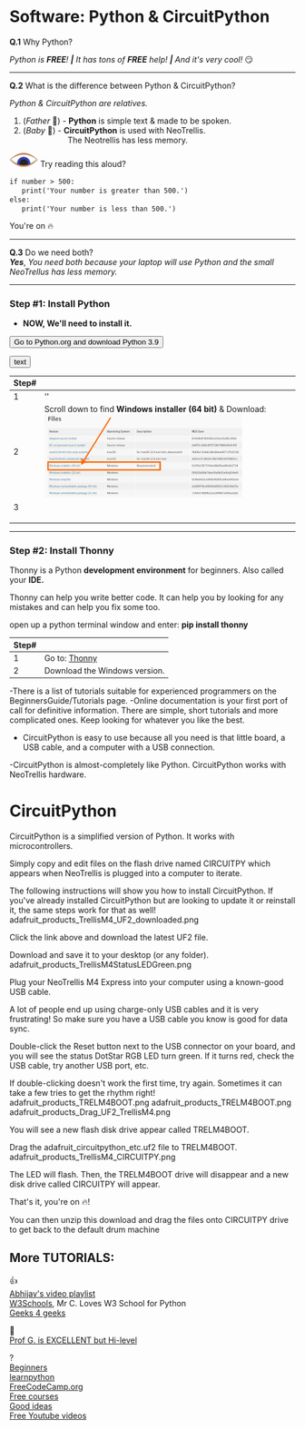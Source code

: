 # Software: Python & CircuitPython

**Q.1** Why Python?   

*Python is **FREE**! **|** It has tons of **FREE** help! **|** And it's very cool!*  :smirk:

---

**Q.2** What is the difference between Python & CircuitPython?  

*Python & CircuitPython are relatives.*  

1. (*Father* :construction_worker:) - **Python** is simple text & made to be spoken.  
2. (*Baby* :baby:) - **CircuitPython** is used with NeoTrellis.  
&nbsp;&nbsp;&nbsp;&nbsp;&nbsp;&nbsp;&nbsp;&nbsp;&nbsp;&nbsp;&nbsp;&nbsp;&nbsp;&nbsp;&nbsp;&nbsp;&nbsp;&nbsp;&nbsp; The Neotrellis has less memory.

<img src="images/eye.down.png" width="10%" /> Try reading this aloud?  

```
if number > 500:
   print('Your number is greater than 500.')
else:
   print('Your number is less than 500.')
```

You're on :fire: 

---

**Q.3** Do we need both?  
***Yes***, *You need both because your laptop will use Python and the small NeoTrellus has less memory.*  

---

### Step #1: Install Python 

- **NOW, We'll need to install it.**

<script> function button(){window.open("https://www.python.org/downloads/release/python-398");} </script>
<button onclick="button()">Go to Python.org and download Python 3.9</button>

<script> function button(){ window.open("address");} </script> 
<button onclick="button()">text</button>


|Step#| |
| :- | :- |
|1| '' |
|2|Scroll down to find **Windows installer (64 bit)** & Download:<br><img src="images/looking.4.windows.py39.png" width="80%" /> |
|3||
|||
|||
|||


---

### Step #2: Install Thonny

Thonny is a Python **development environment** for beginners. Also called your **IDE.**

Thonny can help you write better code. 
It can help you by looking for any mistakes and can help you fix some too.

open up a python terminal window and enter:
**pip install thonny**

|Step#| |
| :- | :- |
|1| Go to: [Thonny](https://thonny.org/) |
|2| Download the Windows version. |
 
-There is a list of tutorials suitable for experienced programmers on the BeginnersGuide/Tutorials page.
-Online documentation is your first port of call for definitive information. There are simple, short tutorials and more complicated ones. Keep looking for whatever you like the best.


- CircuitPython is easy to use because all you need is that little board, a USB cable, and a computer with a USB connection.
 


-CircuitPython is almost-completely like Python. CircuitPython works with NeoTrellis hardware.

# CircuitPython

CircuitPython is a simplified version of Python. It works with microcontrollers. 

Simply copy and edit files on the flash drive named CIRCUITPY which appears when NeoTrellis is plugged into a computer to iterate.

The following instructions will show you how to install CircuitPython. If you've already installed CircuitPython but are looking to update it or reinstall it, the same steps work for that as well!
adafruit_products_TrellisM4_UF2_downloaded.png

Click the link above and download the latest UF2 file.

Download and save it to your desktop (or any folder).
adafruit_products_TrellisM4StatusLEDGreen.png

Plug your NeoTrellis M4 Express into your computer using a known-good USB cable.

A lot of people end up using charge-only USB cables and it is very frustrating! So make sure you have a USB cable you know is good for data sync.

Double-click the Reset button next to the USB connector on your board, and you will see the status DotStar RGB LED turn green. If it turns red, check the USB cable, try another USB port, etc.

If double-clicking doesn't work the first time, try again. Sometimes it can take a few tries to get the rhythm right!
adafruit_products_TRELM4BOOT.png
adafruit_products_TRELM4BOOT.png
adafruit_products_Drag_UF2_TrellisM4.png

You will see a new flash disk drive appear called TRELM4BOOT.

Drag the adafruit_circuitpython_etc.uf2 file to TRELM4BOOT.
adafruit_products_TrellisM4_CIRCUITPY.png

The LED will flash. Then, the TRELM4BOOT drive will disappear and a new disk drive called CIRCUITPY will appear.

That's it, you're on :fire:! 

You can then unzip this download and drag the files onto CIRCUITPY drive to get back to the default drum machine


## More TUTORIALS:

:+1:  
[Abhijay's video playlist](https://www.youtube.com/playlist?list=PLVJIaQIN1-U7R3uJ16FP6xKWFEc6uZRee)  
[W3Schools](https://www.w3schools.com/python/), Mr C. Loves W3 School for Python  
[Geeks 4 geeks](https://www.geeksforgeeks.org/python-programming-language-tutorial/)  


:muscle:  
[Prof G. is EXCELLENT but Hi-level](https://www.youtube.com/playlist?list=PLBJJ76R_ry5T3X72OIDkMOXQIdmcvSkue)  

?  
[Beginners](https://wiki.python.org/moin/BeginnersGuide)  
[learnpython](https://www.learnpython.org/)  
[FreeCodeCamp.org](https://www.freecodecamp.org/news/learn-python-free-python-courses-for-beginners/)  
[Free courses](https://medium.com/javarevisited/10-free-python-tutorials-and-courses-from-google-microsoft-and-coursera-for-beginners-96b9ad20b4e6)  
[Good ideas](https://www.freecodecamp.org/news/best-python-tutorial/)  
[Free Youtube videos](https://www.youtube.com/playlist?list=PLBZBJbE_rGRWeh5mIBhD-hhDwSEDxogDg)  
[](https://www.youtube.com/watch?v=St48epdRDZw)  
[](https://pythonspot.com/beginner/)  
[](https://www.pythonforbeginners.com/python-tutorial)  
[](https://www.youtube.com/watch?v=t8pPdKYpowI)  
